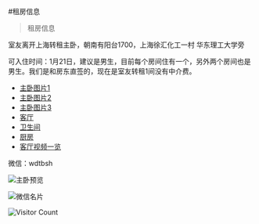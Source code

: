 #租房信息
> 租房信息

室友离开上海转租主卧，朝南有阳台1700，上海徐汇化工一村 华东理工大学旁

可入住时间：1月21日，建议是男生，目前每个房间住有一个，另外两个房间也是男生。我们是和房东直签的，现在是室友转租1间没有中介费。

- [主卧图片1](https://openpublic.oss-cn-shanghai.aliyuncs.com/2023-zufang/WechatIMG25.jpg)
- [主卧图片2](https://openpublic.oss-cn-shanghai.aliyuncs.com/2023-zufang/WechatIMG26.jpg)
- [主卧图片3](https://openpublic.oss-cn-shanghai.aliyuncs.com/2023-zufang/WechatIMG27.jpg)
- [客厅](https://openpublic.oss-cn-shanghai.aliyuncs.com/2023-zufang/IMG_20240102_214507.jpg)
- [卫生间](https://openpublic.oss-cn-shanghai.aliyuncs.com/2023-zufang/IMG_20240102_214517.jpg)
- [厨房](https://openpublic.oss-cn-shanghai.aliyuncs.com/2023-zufang/IMG_20240102_214520.jpg)
- [客厅视频一览](https://openpublic.oss-cn-shanghai.aliyuncs.com/2023-zufang/VID_20240103_083333.mp4)

微信：wdtbsh

![主卧预览](https://openpublic.oss-cn-shanghai.aliyuncs.com/2023-zufang/WechatIMG25.jpg?x-oss-process=image/resize,w_600)


![微信名片](https://openpublic.oss-cn-shanghai.aliyuncs.com/2023-zufang/mmqrcode1704249292510.png?x-oss-process=image/resize,w_600)

![Visitor Count](https://profile-counter.glitch.me/brotherbigbao/count.svg)